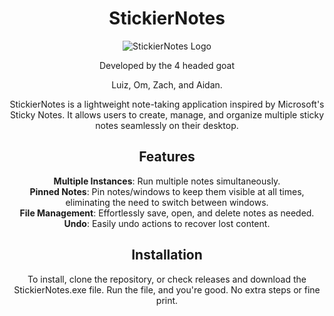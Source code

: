 <div align="center">  
  
# StickierNotes

![StickierNotes Logo](pinned-svgrepo-com.ico)  

Developed by the 4 headed goat
  
Luiz, Om, Zach, and Aidan.  

StickierNotes is a lightweight note-taking application inspired by Microsoft's Sticky Notes. 
It allows users to create, manage, and organize multiple sticky notes seamlessly on their desktop.  

## Features

**Multiple Instances**: Run multiple notes simultaneously.  
**Pinned Notes**: Pin notes/windows to keep them visible at all times, eliminating the need to switch between windows.  
**File Management**: Effortlessly save, open, and delete notes as needed.  
**Undo**: Easily undo actions to recover lost content.  

## Installation
To install, clone the repository, or check releases and download the StickierNotes.exe file.
Run the file, and you're good. No extra steps or fine print.
</div>
